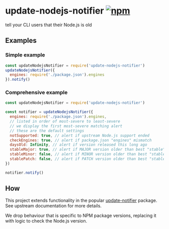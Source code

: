 # update-nodejs-notifier [![npm](https://img.shields.io/npm/v/update-nodejs-notifier.js.svg?maxAge=2592000)](https://www.npmjs.com/package/update-nodejs-notifier.js)

tell your CLI users that their Node.js is old


## Examples


### Simple example

```js
const updateNodejsNotifier = require('update-nodejs-notifier')
updateNodejsNotifier({
  engines: require('./package.json').engines
}).notify()
```


### Comprehensive example

```js
const updateNodejsNotifier = require('update-nodejs-notifier')

const notifier = updateNodejsNotifier({
  engines: require('./package.json').engines,
  // listed in order of most-severe to least-severe
  // we display the first most-severe matching alert
  // these are the default settings
  notSupported: true, // alert if upstream Node.js support ended
  checkEngines: true, // alert if package.json "engines" mismatch
  daysOld: Infinity, // alert if version released this long ago
  stableMajor: true, // alert if MAJOR version older than best "stable"
  stableMinor: false, // alert if MINOR version older than best "stable"
  stablePatch: false, // alert if PATCH version older than best "stable"
})

notifier.notify()
```


## How

This project extends functionality in the popular [update-notifier](https://github.com/yeoman/update-notifier) package.
See upstream documentation for more details.

We drop behaviour that is specific to NPM package versions,
replacing it with logic to check the Node.js version.
